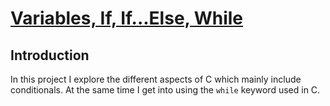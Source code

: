 # <ins>Variables, If, If...Else, While</ins>

## Introduction

In this project I explore the different aspects of C which mainly include conditionals. At the same time I get into using the ` while `  keyword used in C.